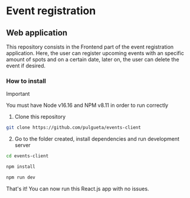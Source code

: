 # Event registration

## Web application

This repository consists in the Frontend part of the event registration application. Here, the user can register upcoming events with an specific amount of spots and on a certain date, later on, the user can delete the event if desired.

### How to install

> [!IMPORTANT]
> You must have Node v16.16 and NPM v8.11 in order to run correctly

1. Clone this repository

```sh
git clone https://github.com/pulgueta/events-client
```

2. Go to the folder created, install dependencies and run development server

```sh
cd events-client

npm install

npm run dev
```

That's it! You can now run this React.js app with no issues.
